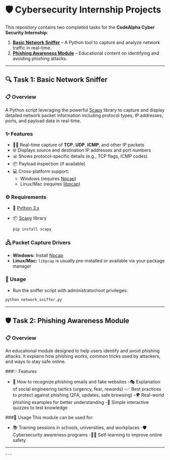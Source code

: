 # 🛡️ Cybersecurity Internship Projects

This repository contains two completed tasks for the **CodeAlpha Cyber Security Internship**:

1. [**Basic Network Sniffer**](#-task-1-basic-network-sniffer) – A Python tool to capture and analyze network traffic in real-time.  
2. [**Phishing Awareness Module**](#-task-2-phishing-awareness-module) – Educational content on identifying and avoiding phishing attacks.

---

## 🔍 Task 1: Basic Network Sniffer

### 📋 Overview  
A Python script leveraging the powerful [Scapy](https://scapy.net/) library to capture and display detailed network packet information including protocol types, IP addresses, ports, and payload data in real-time.

### ✨ Features  
- 🕵️‍♂️ Real-time capture of **TCP**, **UDP**, **ICMP**, and other IP packets  
- 🌐 Displays source and destination IP addresses and port numbers  
- 📊 Shows protocol-specific details (e.g., TCP flags, ICMP codes)  
- 📦 Payload inspection (if available)  
- 💻 Cross-platform support:  
  - Windows (requires [Npcap](https://nmap.org/npcap/))  
  - Linux/Mac (requires [libpcap](https://www.tcpdump.org/))

### ⚙️ Requirements  
- 🐍 [Python 3.x](https://www.python.org/downloads/)  
- 📦 [Scapy](https://scapy.net/) library
  
  ```bash
  pip install scapy
  ```
  
### 🖧 Packet Capture Drivers
- **Windows:** Install [Npcap](https://nmap.org/npcap/)  
- **Linux/Mac:** `libpcap` is usually pre-installed or available via your package manager

### 🚀 Usage
- Run the sniffer script with administrator/root privileges:
```bash
python network_sniffer.py
```
---

## 🛡️ Task 2: Phishing Awareness Module

### 📋 Overview
An educational module designed to help users identify and avoid phishing attacks. It explains how phishing works, common tricks used by attackers, and ways to stay safe online.

###✨ Features
- 🔎 How to recognize phishing emails and fake websites
-🎭 Explanation of social engineering tactics (urgency, fear, rewards)
-✅ Best practices to protect against phishing (2FA, updates, safe browsing)
-🌍 Real-world phishing examples for better understanding
-📝 Simple interactive quizzes to test knowledge

###🚀 Usage
This module can be used for:
- 📚 Training sessions in schools, universities, and workplaces
-🛡️ Cybersecurity awareness programs
-👨‍💻 Self-learning to improve online safety
---



```
---
